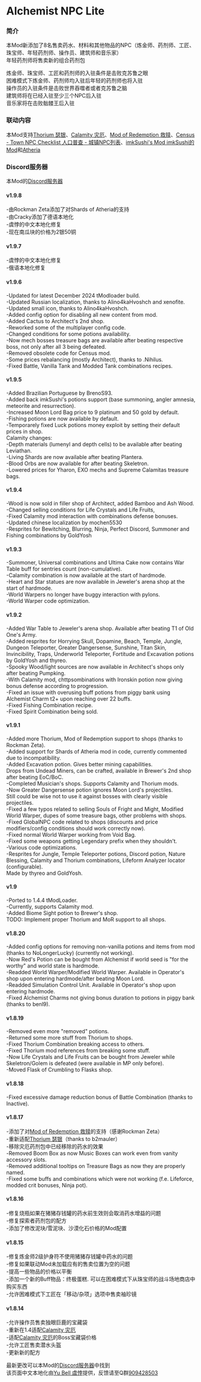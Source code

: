 # Alchemist NPC Lite
### 简介
 本Mod新添加了8名售卖药水、材料和其他物品的NPC（炼金师、药剂师、工匠、珠宝师、年轻药剂师、操作员、建筑师和音乐家）<br>
 年轻药剂师将售卖新的组合药剂包<br>

 炼金师、珠宝师、工匠和药剂师的入驻条件是击败克苏鲁之眼<br>
 困难模式下炼金师、药剂师均入驻后年轻的药剂师也将入驻<br>
 操作员的入驻条件是击败世界吞噬者或者克苏鲁之脑<br>
 建筑师将在已经入驻至少三个NPC后入驻<br>
 音乐家将在击败骷髅王后入驻<br>

### 联动内容
本Mod支持[Thorium 瑟银](https://steamcommunity.com/sharedfiles/filedetails/?id=2909886416&searchtext=)、[Calamity 灾厄](https://steamcommunity.com/sharedfiles/filedetails/?id=2824688072&searchtext=)、[Mod of Redemption 救赎](https://steamcommunity.com/sharedfiles/filedetails/?id=2893332653&searchtext=)、[Census - Town NPC Checklist 人口普查 - 城镇NPC列表](https://steamcommunity.com/sharedfiles/filedetails/?id=2687866031&searchtext=)、[imkSushi's Mod imkSushi的Mod](https://steamcommunity.com/sharedfiles/filedetails/?id=2828041071)和[Atheria](https://steamcommunity.com/sharedfiles/filedetails/?id=2700385945)<br>

### Discord服务器
本Mod的[Discord服务器](https://discord.gg/WGKyKun)<br>

#### v1.9.8<br>
-由Rockman Zeta添加了对Shards of Atheria的支持<br>
-由Cracky添加了德语本地化<br>
-虞悖的中文本地化修复<br>
-现在南瓜块的价格为2银50铜<br>
#### v1.9.7<br>
-虞悖的中文本地化修复<br>
-俄语本地化修复<br>
#### v1.9.6<br>
-Updated for latest December 2024 tModloader build.<br>
-Updated Russian localization, thanks to Alino4kaHvoshch and xenofite.<br>
-Updated small icon, thanks to Alino4kaHvoshch.<br>
-Added config option for disabling all new content from mod.<br>
-Added Cactus to Architect's 2nd shop.<br>
-Reworked some of the multiplayer config code.<br>
-Changed conditions for some potions availability.<br>
-Now mech bosses treasure bags are available after beating respective boss, not only after all 3 being defeated.<br>
-Removed obsolete code for Census mod.<br>
-Some prices rebalancing (mostly Architect), thanks to .Nihilus.<br>
-Fixed Battle, Vanilla Tank and Modded Tank combinations recipes.<br>
#### v1.9.5<br>
-Added Brazilian Portuguese by BrenoS93.<br>
-Added back imkSushi's potions support (base summoning, angler amnesia, meteorite and resurrection).<br>
-Increased Moon Lord Bag price to 9 platinum and 50 gold by default.<br>
-Fishing potions are now available by default.<br>
-Temporarely fixed Luck potions money exploit by setting their default prices in shop.<br>
Calamity changes:<br>
-Depth materials (lumenyl and depth cells) to be available after beating Leviathan.<br>
-Living Shards are now available after beating Plantera.<br>
-Blood Orbs are now available for after beating Skeletron.<br>
-Lowered prices for Yharon, EXO mechs and Supreme Calamitas treasure bags.<br>
#### v1.9.4<br>
-Wood is now sold in filler shop of Architect, added Bamboo and Ash Wood.<br>
-Changed selling conditions for Life Crystals and Life Fruits,<br>
-Fixed Calamity mod interaction with combinations defense bonuses.<br>
-Updated chinese localization by mochen5530<br>
-Resprites for Bewitching, Blurring, Ninja, Perfect Discord, Summoner and Fishing combinations by GoldYosh<br>
#### v1.9.3<br>
-Summoner, Universal combinations and Ultima Cake now contains War Table buff for sentries count (non-cumulative).<br>
-Calamity combination is now available at the start of hardmode.<br>
-Heart and Star statues are now available in Jeweler's arena shop at the start of hardmode.<br>
-World Warpers no longer have buggy interaction with pylons.<br>
-World Warper code optimization.<br>
#### v1.9.2<br>
-Added War Table to Jeweler's arena shop. Available after beating T1 of Old One's Army.<br>
-Added resprites for Horrying Skull, Dopamine, Beach, Temple, Jungle, Dungeon Teleporter, Greater Dangersense, Sunshine, Titan Skin, Invincibility, Traps, Underworld Teleporter, Fortitude and Excavation potions by GoldYosh and thyreo.<br>
-Spooky Wood/light sources are now available in Architect's shops only after beating Pumpking.<br>
-With Calamity mod, chttpsombinations with Ironskin potion now giving bonus defense according to progression.<br>
-Fixed an issue with overusing buff potions from piggy bank using Alchemist Charm t2+ upon reaching over 22 buffs.<br>
-Fixed Fishing Combination recipe.<br>
-Fixed Spirit Combination being sold.<br>
#### v1.9.1<br>
-Added more Thorium, Mod of Redemption support to shops (thanks to Rockman Zeta).<br>
-Added support for Shards of Atheria mod in code, currently commented due to incompatibility.<br>
-Added Excavation potion. Gives better mining capabilities.<br>
Drops from Undead Miners, can be crafted, available in Brewer's 2nd shop after beating EoC/BoC.<br>
-Completed Musician's shops. Supports Calamity and Thorium mods.<br>
-Now Greater Dangersense potion ignores Moon Lord's projectiles.<br>
Still could be wise not to use it against bosses with clearly visible projectiles.<br>
-Fixed a few typos related to selling Souls of Fright and Might, Modified World Warper, dupes of some treasure bags, other problems with shops.<br>
-Fixed GlobalNPC code related to shops (discounts and price modifiers/config conditions should work correctly now).<br>
-Fixed normal World Warper working from Void Bag.<br>
-Fixed some weapons getting Legendary prefix when they shouldn't.<br>
-Various code optimizations.<br>
-Resprites for Jungle, Temple Teleporter potions, Discord potion, Nature Blessing, Calamity and Thorium combinations, Lifeform Analyzer locator (configurable).<br>
Made by thyreo and GoldYosh.<br>
#### v1.9<br>
-Ported to 1.4.4 tModLoader.<br>
-Currently, supports Calamity mod.<br>
-Added Biome Sight potion to Brewer's shop.<br>
TODO: Implement proper Thorium and MoR support to all shops.<br>
#### v1.8.20<br>
-Added config options for removing non-vanilla potions and items from mod (thanks to NoLongerLucky) (currently not working).<br>
-Now Red's Potion can be bought from Alchemist if world seed is "for the worthy" and world state is hardmode.<br>
-Readded World Warper/Modified World Warper. Available in Operator's shop upon entering hardmode/after beating Moon Lord.<br>
-Readded Simulation Control Unit. Available in Operator's shop upon entering hardmode.<br>
-Fixed Alchemist Charms not giving bonus duration to potions in piggy bank (thanks to benl9).<br>
#### v1.8.19<br>
-Removed even more "removed" potions.<br>
-Returned some more stuff from Thorium to shops.<br>
-Fixed Thorium Combination breaking access to others.<br>
-Fixed Thorium mod references from breaking some stuff.<br>
-Now Life Crystals and Life Fruits can be bought from Jeweler while Skeletron/Golem is defeated (were available in MP only before).<br>
-Moved Flask of Crumbling to Flasks shop.<br>
#### v1.8.18<br>
-Fixed excessive damage reduction bonus of Battle Combination (thanks to Inactive).<br>
#### v1.8.17<br>
-添加了对[Mod of Redemption 救赎](https://steamcommunity.com/sharedfiles/filedetails/?id=2893332653&searchtext=)的支持（感谢Rockman Zeta）<br>
-重新适配[Thorium 瑟银](https://steamcommunity.com/sharedfiles/filedetails/?id=2909886416&searchtext=)（thanks to b2mauler）<br>
-移除灾厄药剂包中已经移除的药水的效果<br>
-Removed Boom Box as now Music Boxes can work even from vanity accessory slots.<br>
-Removed additional tooltips on Treasure Bags as now they are properly named.<br>
-Fixed some buffs and combinations which were not working (f.e. Lifeforce, modded crit bonuses, Ninja pot).<br>
#### v1.8.16<br>
-修复烧瓶如果在猪猪存钱罐的药水前生效则会取消药水增益的问题<br>
-修复探索者药剂包的配方<br>
-添加了修改泥块/雪泥块、沙漠化石价格的Mod配置<br>
#### v1.8.15<br>
-修复炼金师2级护身符不使用猪猪存钱罐中药水的问题<br>
-修复如果联动Mod未加载应有的售卖位置为空的问题<br>
-提高一些物品的价格以平衡<br>
-添加一个新的Buff物品：终极蛋糕. 可以在困难模式下从珠宝师的战斗场地商店中购买东西<br>
-允许困难模式下工匠在「移动/杂项」选项中售卖袖珍镜<br>
#### v1.8.14<br>
-允许操作员售卖独眼巨鹿的宝藏袋<br>
-重新在1.4适配[Calamity 灾厄](https://steamcommunity.com/sharedfiles/filedetails/?id=2824688072&searchtext=)<br>
-适配[Calamity 灾厄](https://steamcommunity.com/sharedfiles/filedetails/?id=2824688072&searchtext=)的Boss宝藏袋价格<br>
-允许工匠售卖潜水头盔<br>
-更新新的配方<br>

最新更改可以本Mod的[Discord服务器](https://discord.gg/WGKyKun)中找到<br>
该页面中文本地化由[Yu Bell 虞悖](https://steamcommunity.com/profiles/76561199351410322)提供，反馈请至Q群[909428503](https://qm.qq.com/q/5wdAQBTpHa)<br>
